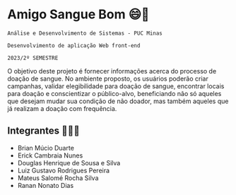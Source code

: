 # Amigo Sangue Bom 😄💉

`Análise e Desenvolvimento de Sistemas - PUC Minas`

`Desenvolvimento de aplicação Web front-end`

`2023/2º SEMESTRE`

O objetivo deste projeto é fornecer informações acerca do processo de doação de sangue. No ambiente proposto, os usuários poderão criar campanhas, validar elegibilidade para doação de sangue, encontrar locais para doação e conscientizar o público-alvo, beneficiando não só aqueles que desejam mudar sua condição de não doador, mas também aqueles que já realizam a doação com frequência.

## Integrantes 👨🏻‍💻

* Brian Múcio Duarte
* Erick Cambraia Nunes
* Douglas Henrique de Sousa e Silva
* Luiz Gustavo Rodrigues Pereira
* Mateus Salomé Rocha Silva
* Ranan Nonato Dias